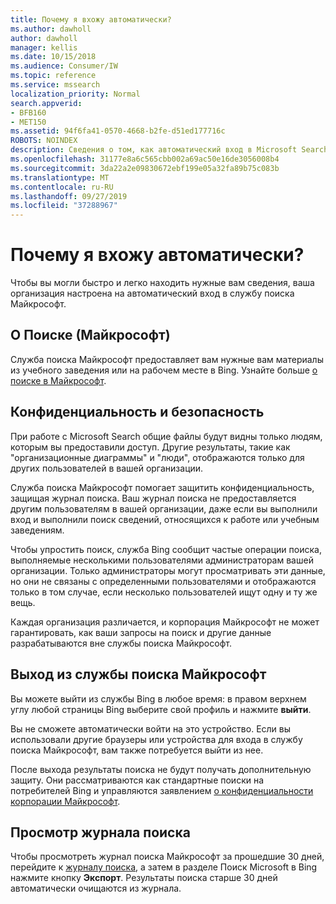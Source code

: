 ```yaml
---
title: Почему я вхожу автоматически?
ms.author: dawholl
author: dawholl
manager: kellis
ms.date: 10/15/2018
ms.audience: Consumer/IW
ms.topic: reference
ms.service: mssearch
localization_priority: Normal
search.appverid:
- BFB160
- MET150
ms.assetid: 94f6fa41-0570-4668-b2fe-d51ed177716c
ROBOTS: NOINDEX
description: Сведения о том, как автоматический вход в Microsoft Search поможет быстро и легко находить результаты работы
ms.openlocfilehash: 31177e8a6c565cbb002a69ac50e16de3056008b4
ms.sourcegitcommit: 3da22a2e09830672ebf199e05a32fa89b75c083b
ms.translationtype: MT
ms.contentlocale: ru-RU
ms.lasthandoff: 09/27/2019
ms.locfileid: "37288967"
---
```

# <a name="why-am-i-automatically-signed-in"></a>Почему я вхожу автоматически?

Чтобы вы могли быстро и легко находить нужные вам сведения, ваша организация настроена на автоматический вход в службу поиска Майкрософт.
  
## <a name="about-microsoft-search"></a>О Поиске (Майкрософт)

Служба поиска Майкрософт предоставляет вам нужные вам материалы из учебного заведения или на рабочем месте в Bing. Узнайте больше [о поиске в Майкрософт](about-microsoft-search.md).
  
## <a name="privacy-and-security"></a>Конфиденциальность и безопасность

При работе с Microsoft Search общие файлы будут видны только людям, которым вы предоставили доступ. Другие результаты, такие как "организационные диаграммы" и "люди", отображаются только для других пользователей в вашей организации.
  
Служба поиска Майкрософт помогает защитить конфиденциальность, защищая журнал поиска. Ваш журнал поиска не предоставляется другим пользователям в вашей организации, даже если вы выполнили вход и выполнили поиск сведений, относящихся к работе или учебным заведениям.
  
Чтобы упростить поиск, служба Bing сообщит частые операции поиска, выполняемые несколькими пользователями администраторам вашей организации. Только администраторы могут просматривать эти данные, но они не связаны с определенными пользователями и отображаются только в том случае, если несколько пользователей ищут одну и ту же вещь.
  
Каждая организация различается, и корпорация Майкрософт не может гарантировать, как ваши запросы на поиск и другие данные разрабатываются вне службы поиска Майкрософт.
  
## <a name="sign-out-of-microsoft-search"></a>Выход из службы поиска Майкрософт

Вы можете выйти из службы Bing в любое время: в правом верхнем углу любой страницы Bing выберите свой профиль и нажмите **выйти**.
  
Вы не сможете автоматически войти на это устройство. Если вы использовали другие браузеры или устройства для входа в службу поиска Майкрософт, вам также потребуется выйти из нее. 
  
После выхода результаты поиска не будут получать дополнительную защиту. Они рассматриваются как стандартные поиски на потребителей Bing и управляются заявлением [о конфиденциальности корпорации Майкрософт](https://privacy.microsoft.com/privacystatement).
  
## <a name="view-your-search-history"></a>Просмотр журнала поиска

Чтобы просмотреть журнал поиска Майкрософт за прошедшие 30 дней, перейдите к [журналу поиска](https://ssl.bing.com/profile/history), а затем в разделе Поиск Microsoft в Bing нажмите кнопку **Экспорт**. Результаты поиска старше 30 дней автоматически очищаются из журнала.

  

